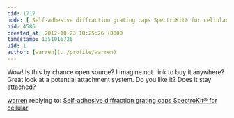 ```yaml
---
cid: 1717
node: [ Self-adhesive diffraction grating caps SpectroKit® for cellular](../notes/jean-christophe-dore/10-23-2012/self-adhesive-diffraction-grating-caps-spectrokit-cellular)
nid: 4586
created_at: 2012-10-23 18:25:26 +0000
timestamp: 1351016726
uid: 1
author: [warren](../profile/warren)
---
```


Wow! Is this by chance open source? I imagine not. link to buy it anywhere? Great look at a potential attachment system. Do you like it? Does it stay attached?

[warren](../profile/warren) replying to: [ Self-adhesive diffraction grating caps SpectroKit® for cellular](../notes/jean-christophe-dore/10-23-2012/self-adhesive-diffraction-grating-caps-spectrokit-cellular)

